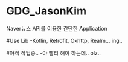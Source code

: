 # GDG_JasonKim
Naver뉴스 API를 이용한 간단한 Application

#Use Lib
 -Kotlin, Retrofit, Okhttp, Realm... ing..
 
#아직 작업중..
 -아 빨리 해야 하는데.. olz..
